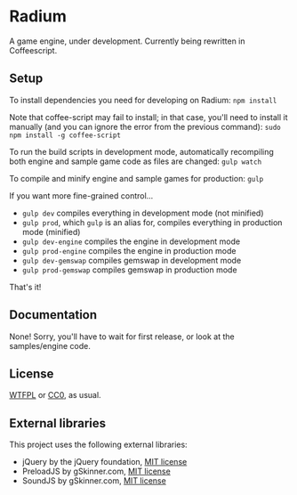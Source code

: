 # Radium

A game engine, under development. Currently being rewritten in Coffeescript.

## Setup

To install dependencies you need for developing on Radium: `npm install`

Note that coffee-script may fail to install; in that case, you'll need to install it manually (and you can ignore the error from the previous command): `sudo npm install -g coffee-script`

To run the build scripts in development mode, automatically recompiling both engine and sample game code as files are changed: `gulp watch`

To compile and minify engine and sample games for production: `gulp`

If you want more fine-grained control...

* `gulp dev` compiles everything in development mode (not minified)
* `gulp prod`, which `gulp` is an alias for, compiles everything in production mode (minified)
* `gulp dev-engine` compiles the engine in development mode
* `gulp prod-engine` compiles the engine in production mode
* `gulp dev-gemswap` compiles gemswap in development mode
* `gulp prod-gemswap` compiles gemswap in production mode

That's it!

## Documentation

None! Sorry, you'll have to wait for first release, or look at the samples/engine code.

## License

[WTFPL](http://www.wtfpl.net/) or [CC0](https://creativecommons.org/publicdomain/zero/1.0/), as usual.

## External libraries

This project uses the following external libraries:

* jQuery by the jQuery foundation, [MIT license](https://jquery.org/license/)
* PreloadJS by gSkinner.com, [MIT license](https://github.com/CreateJS/PreloadJS/blob/master/LICENSE)
* SoundJS by gSkinner.com, [MIT license](https://github.com/CreateJS/SoundJS/blob/master/LICENSE)